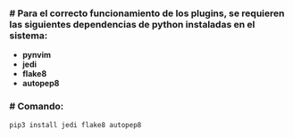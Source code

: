 ### # Para el correcto funcionamiento de los plugins, se requieren las siguientes dependencias de python instaladas en el sistema:

- **pynvim**
- **jedi**
- **flake8**
- **autopep8**

### # Comando:
`pip3 install jedi flake8 autopep8`

